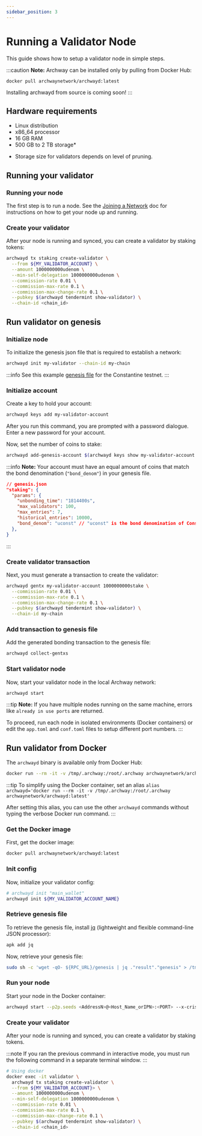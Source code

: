 ```yaml
---
sidebar_position: 3
---
```


# Running a Validator Node

This guide shows how to setup a validator node in simple steps.


:::caution
**Note:** Archway can be installed only by pulling from Docker Hub:

`docker pull archwaynetwork/archwayd:latest`

Installing archwayd from source is coming soon!
:::

## Hardware requirements

- Linux distribution
- x86_64 processor
- 16 GB RAM
- 500 GB to 2 TB storage\*

* Storage size for validators depends on level of pruning.

## Running your validator

### Running your node 

The first step is to run a node. See the [Joining a Network](../node/join-a-network.md) doc for instructions on how to get your node up and running.

### Create your validator

After your node is running and synced, you can create a validator by staking tokens:

```bash
archwayd tx staking create-validator \
  --from ${MY_VALIDATOR_ACCOUNT} \
  --amount 1000000000udenom \
  --min-self-delegation 1000000000udenom \
  --commission-rate 0.01 \
  --commission-max-rate 0.1 \
  --commission-max-change-rate 0.1 \
  --pubkey $(archwayd tendermint show-validator) \
  --chain-id <chain_id>
```

## Run validator on genesis

### Initialize node

To initialize the genesis json file that is required to establish a network:

```bash
archwayd init my-validator --chain-id my-chain 
```

:::info
See this example [genesis file](https://rpc.constantine-1.archway.tech/genesis) for the Constantine testnet.
::: 

<!-- **Note:** The `--home ./my-validator` flag in almost all commands tells `archwayd` to work on that specific directory. -->

### Initialize account

Create a key to hold your account:

```bash
archwayd keys add my-validator-account
```

After you run this command, you are prompted with a password dialogue. Enter a new password for your account.

<!-- :::note
Another way of adding your validator keys is to add the validator keys to the `accounts` array of `app_state` in the `genesis.json` file that you used for the `archwayd init` command:

```json
"app_state": {
  "auth":{
    "params": {
      "max_memo_characters": "256",
      "tx_sig_limit": "7",
      "tx_size_cost_per_byte": "10",
      "sig_verify_cost_ed25519": "590",
      "sig_verify_cost_secp256k1": "1000"
    },
    "accounts": [
      // Add validator keys here
    ]
  }
}
```
::: -->

Now, set the number of coins to stake:

```bash
archwayd add-genesis-account $(archwayd keys show my-validator-account -a) 1000000000stake,1000000000ARCH
```

:::info
**Note:** Your account must have an equal amount of coins that match the bond denomination (`"bond_denom"`) in your genesis file.

```json
// genesis.json
"staking": {
  "params": {
    "unbonding_time": "1814400s",
    "max_validators": 100,
    "max_entries": 7,
    "historical_entries": 10000,
    "bond_denom": "uconst" // "uconst" is the bond denomination of Constantine testnet
  },
}
```
:::

### Create validator transaction

Next, you must generate a transaction to create the validator:

```bash
archwayd gentx my-validator-account 1000000000stake \
  --commission-rate 0.01 \
  --commission-max-rate 0.1 \
  --commission-max-change-rate 0.1 \
  --pubkey $(archwayd tendermint show-validator) \
  --chain-id my-chain
```

### Add transaction to genesis file

Add the generated bonding transaction to the genesis file:

```bash
archwayd collect-gentxs
```

### Start validator node

Now, start your validator node in the local Archway network:

```bash
archwayd start
```

:::tip
**Note:** If you have multiple nodes running on the same machine, errors like `already in use ports` are returned. 

To proceed, run each node in isolated environments (Docker containers) or edit the `app.toml` and `conf.toml` files to setup different port numbers.
:::


## Run validator from Docker

The `archwayd` binary is available only from Docker Hub:

```bash
docker run --rm -it -v /tmp/.archway:/root/.archway archwaynetwork/archwayd:latest
```

:::tip
To simplify using the Docker container, set an alias
`alias archwayd='docker run --rm -it -v /tmp/.archway:/root/.archway archwaynetwork/archwayd:latest'`

After setting this alias, you can use the other `archwayd` commands without typing the verbose Docker run command.
:::

### Get the Docker image

First, get the docker image:

```bash
docker pull archwaynetwork/archwayd:latest
```

### Init config 

Now, initialize your validator config:

```bash
# archwayd init "main_wallet"
archwayd init ${MY_VALIDATOR_ACCOUNT_NAME}
```

### Retrieve genesis file

To retrieve the genesis file, install [jq](https://stedolan.github.io/jq/) (lightweight and flexible command-line JSON processor):

```bash
apk add jq
```

Now, retrieve your genesis file:

```bash
sudo sh -c 'wget -qO- ${RPC_URL}/genesis | jq ."result"."genesis" > /tmp/.archway/config/genesis.json'
```

### Run your node

Start your node in the Docker container:

```bash
archwayd start --p2p.seeds <AddressN>@<Host_Name_orIPN>:<PORT> --x-crisis-skip-assert-invariants
```


### Create your validator

After your node is running and synced, you can create a validator by staking tokens.

:::note
If you ran the previous command in interactive mode, you must run the following command in a separate terminal window. 
:::

```bash
# Using docker
docker exec -it validator \
  archwayd tx staking create-validator \
  --from ${MY_VALIDATOR_ACCOUNT}> \
  --amount 1000000000udenom \
  --min-self-delegation 1000000000udenom \
  --commission-rate 0.01 \
  --commission-max-rate 0.1 \
  --commission-max-change-rate 0.1 \
  --pubkey $(archwayd tendermint show-validator) \
  --chain-id <chain_id>
```



